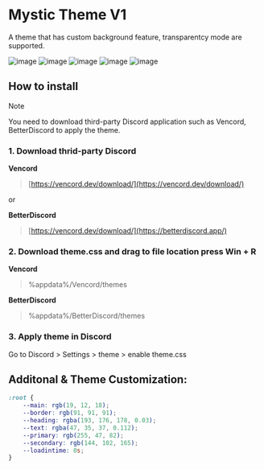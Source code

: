 # Mystic Theme V1
A theme that has custom background feature, transparentcy mode are supported.

![image](https://github.com/user-attachments/assets/c8f93f61-81b9-49b8-a94e-1434124be0b9)
![image](https://github.com/user-attachments/assets/459aecb5-54f4-48ed-9def-b99a030b354b)
![image](https://github.com/user-attachments/assets/9a6c2577-1f18-4107-9e3c-0c01861c2c53)
![image](https://github.com/user-attachments/assets/048f6421-1de6-4438-8f53-09d22d29b3fa)
![image](https://github.com/user-attachments/assets/72c514fb-fa23-45c3-82ff-4a4e1d486305)

## How to install
> [!NOTE]
> You need to download third-party Discord application such as Vencord, BetterDiscord to apply the theme.

### 1. Download thrid-party Discord
**Vencord**
> [https://vencord.dev/download/](https://vencord.dev/download/)

or

**BetterDiscord**
> [https://vencord.dev/download/](https://betterdiscord.app/)

### 2. Download theme.css and drag to file location press Win + R
**Vencord**
> %appdata%/Vencord/themes

**BetterDiscord**
> %appdata%/BetterDiscord/themes

### 3. Apply theme in Discord
Go to Discord > Settings > theme > enable theme.css

## Additonal & Theme Customization:
```css
:root {
    --main: rgb(19, 12, 18);
    --border: rgb(91, 91, 91);
    --heading: rgba(193, 176, 178, 0.03);
    --text: rgba(47, 35, 37, 0.112);
    --primary: rgb(255, 47, 82);
    --secondary: rgb(144, 102, 165);
    --loadintime: 0s;
}
```
